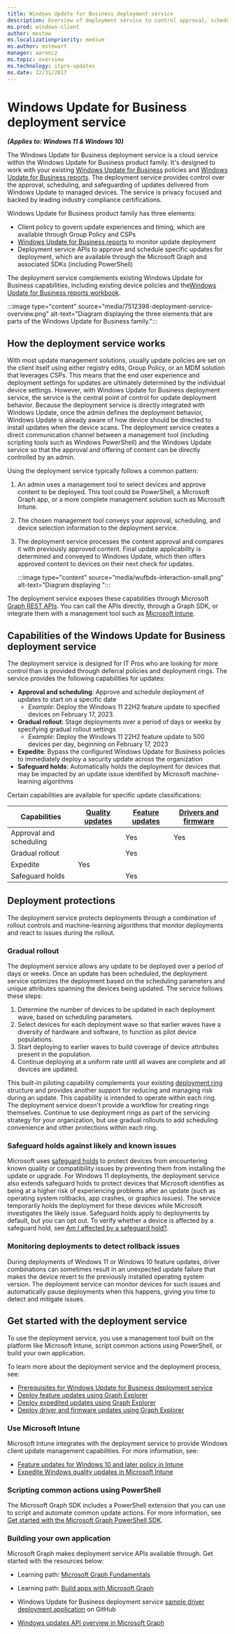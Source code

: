 ```yaml
---
title: Windows Update for Business deployment service
description: Overview of deployment service to control approval, scheduling, and safeguarding of Windows updates
ms.prod: windows-client
author: mestew
ms.localizationpriority: medium
ms.author: mstewart
manager: aaroncz
ms.topic: overview
ms.technology: itpro-updates
ms.date: 12/31/2017
---
```


# Windows Update for Business deployment service

***(Applies to: Windows 11 & Windows 10)***

The Windows Update for Business deployment service is a cloud service within the Windows Update for Business product family. It's designed to work with your existing [Windows Update for Business](waas-manage-updates-wufb.md) policies and [Windows Update for Business reports](wufb-reports-overview.md). The deployment service provides control over the approval, scheduling, and safeguarding of updates delivered from Windows Update to managed devices. The service is privacy focused and backed by leading industry compliance certifications.

Windows Update for Business product family has three elements:

- Client policy to govern update experiences and timing, which are available through Group Policy and CSPs
- [Windows Update for Business reports](wufb-reports-overview.md) to monitor update deployment
- Deployment service APIs to approve and schedule specific updates for deployment, which are available through the Microsoft Graph and associated SDKs (including PowerShell)

The deployment service complements existing Windows Update for Business capabilities, including existing device policies and the[Windows Update for Business reports workbook](wufb-reports-workbook.md).

:::image type="content" source="media/7512398-deployment-service-overview.png" alt-text="Diagram displaying the three elements that are parts of the Windows Update for Business family.":::

## How the deployment service works

With most update management solutions, usually update policies are set on the client itself using either registry edits, Group Policy, or an MDM solution that leverages CSPs. This means that the end user experience and deployment settings for updates are ultimately determined by the individual device settings. However, with Windows Update for Business deployment service, the service is the central point of control for update deployment behavior. Because the deployment service is directly integrated with Windows Update, once the admin defines the deployment behavior, Windows Update is already aware of how device should be directed to install updates when the device scans. The deployment service creates a direct communication channel between a management tool (including scripting tools such as Windows PowerShell) and the Windows Update service so that the approval and offering of content can be directly controlled by an admin.


Using the deployment service typically follows a common pattern:
1. An admin uses a management tool to select devices and approve content to be deployed. This tool could be PowerShell, a Microsoft Graph app, or a more complete management solution such as Microsoft Intune.
2. The chosen management tool conveys your approval, scheduling, and device selection information to the deployment service.
3. The deployment service processes the content approval and compares it with previously approved content. Final update applicability is determined and conveyed to Windows Update, which then offers approved content to devices on their next check for updates.

   :::image type="content" source="media/wufbds-interaction-small.png" alt-text="Diagram displaying ":::

The deployment service exposes these capabilities through Microsoft [Graph REST APIs](/graph/overview). You can call the APIs directly, through a Graph SDK, or integrate them with a management tool such as [Microsoft Intune](/mem/intune).

## Capabilities of the Windows Update for Business deployment service

The deployment service is designed for IT Pros who are looking for more control than is provided through deferral policies and deployment rings. The service provides the following capabilities for updates:

- **Approval and scheduling**: Approve and schedule deployment of updates to start on a specific date
   - *Example*: Deploy the Windows 11 22H2 feature update to specified devices on February 17, 2023.
- **Gradual rollout**: Stage deployments over a period of days or weeks by specifying gradual rollout settings
  - *Example*: Deploy the Windows 11 22H2 feature update to 500 devices per day, beginning on February 17, 2023
- **Expedite**: Bypass the configured Windows Update for Business policies to immediately deploy a security update across the organization
- **Safeguard holds**: Automatically holds the deployment for devices that may be impacted by an update issue identified by Microsoft machine-learning algorithms

Certain capabilities are available for specific update classifications:

|Capabilities | [Quality updates](deployment-service-expedited-updates.md) | [Feature updates](deployment-service-feature-updates.md) | [Drivers and firmware](deployment-service-drivers.md)|
|---|---|---|---|
|Approval and scheduling | | Yes | Yes |
|Gradual rollout | | Yes |  |
|Expedite | Yes | | |
|Safeguard holds| | Yes | |


## Deployment protections

The deployment service protects deployments through a combination of rollout controls and machine-learning algorithms that monitor deployments and react to issues during the rollout.

### Gradual rollout

The deployment service allows any update to be deployed over a period of days or weeks. Once an update has been scheduled, the deployment service optimizes the deployment based on the scheduling parameters and unique attributes spanning the devices being updated. The service follows these steps:

1. Determine the number of devices to be updated in each deployment wave, based on scheduling parameters.
2. Select devices for each deployment wave so that earlier waves have a diversity of hardware and software, to function as pilot device populations.
3. Start deploying to earlier waves to build coverage of device attributes present in the population.
4. Continue deploying at a uniform rate until all waves are complete and all devices are updated.

This built-in piloting capability complements your existing [deployment ring](waas-quick-start.md) structure and provides another support for reducing and managing risk during an update. This capability is intended to operate within each ring. The deployment service doesn't provide a workflow for creating rings themselves. Continue to use deployment rings as part of the servicing strategy for your organization, but use gradual rollouts to add scheduling convenience and other protections within each ring.

### Safeguard holds against likely and known issues

Microsoft uses [safeguard holds](/windows/deployment/update/safeguard-holds) to protect devices from encountering known quality or compatibility issues by preventing them from installing the update or upgrade. For Windows 11 deployments, the deployment service also extends safeguard holds to protect devices that Microsoft identifies as being at a higher risk of experiencing problems after an update (such as operating system rollbacks, app crashes, or graphics issues). The service temporarily holds the deployment for these devices while Microsoft investigates the likely issue. Safeguard holds apply to deployments by default, but you can opt out. To verify whether a device is affected by a safeguard hold, see [Am I affected by a safeguard hold?](/windows/deployment/update/safeguard-holds#am-i-affected-by-a-safeguard-hold).

### Monitoring deployments to detect rollback issues

During deployments of Windows 11 or Windows 10 feature updates, driver combinations can sometimes result in an unexpected update failure that makes the device revert to the previously installed operating system version. The deployment service can monitor devices for such issues and automatically pause deployments when this happens, giving you time to detect and mitigate issues.

## Get started with the deployment service

To use the deployment service, you use a management tool built on the platform like Microsoft Intune, script common actions using PowerShell, or build your own application.

To learn more about the deployment service and the deployment process, see:

- [Prerequisites for Windows Update for Business deployment service](deployment-service-prerequisites.md)
- [Deploy feature updates using Graph Explorer](deployment-service-feature-updates.md)
- [Deploy expedited updates using Graph Explorer](deployment-service-expedited-updates.md)
- [Deploy driver and firmware updates using Graph Explorer](deployment-service-drivers.md)

### Use Microsoft Intune

Microsoft Intune integrates with the deployment service to provide Windows client update management capabilities. For more information, see:

- [Feature updates for Windows 10 and later policy in Intune](/mem/intune/protect/windows-10-feature-updates)
- [Expedite Windows quality updates in Microsoft Intune](/mem/intune/protect/windows-10-expedite-updates)

### Scripting common actions using PowerShell

The Microsoft Graph SDK includes a PowerShell extension that you can use to script and automate common update actions. For more information, see [Get started with the Microsoft Graph PowerShell SDK](/graph/powershell/get-started).

### Building your own application

Microsoft Graph makes deployment service APIs available through. Get started with the resources below:

- Learning path: [Microsoft Graph Fundamentals](/training/paths/m365-msgraph-fundamentals/)
- Learning path: [Build apps with Microsoft Graph](/training/paths/m365-msgraph-associate/)

- Windows Update for Business deployment service [sample driver deployment application](https://github.com/microsoftgraph/windowsupdates-webapplication-sample) on GitHub
- [Windows updates API overview in Microsoft Graph](/graph/windowsupdates-concept-overview)


